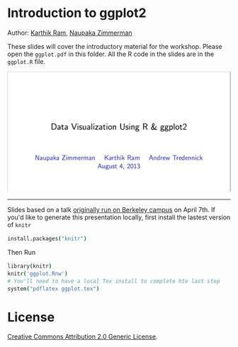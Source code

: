 # Introduction to ggplot2

Author: [Karthik Ram](mailto:karthik.ram+ggplot2@gmail.com), [Naupaka Zimmerman](naupaka@gmail.com) 

These slides will cover the introductory material for the workshop. Please open the `ggplot.pdf` in this folder. All the R code in the slides are in the `ggplot.R` file. 


[![slides](slides.png)](https://raw.github.com/karthikram/esa_data_viz/master/Intro_lecture/slides.png)


----

Slides based on a talk [originally run on Berkeley campus](https://github.com/karthikram/ggplot-lecture) on April 7th. If you'd like to generate this presentation locally, first install the lastest version of `knitr`

```coffee
install.packages("knitr")
```

Then Run

```coffee
library(knitr)
knitr('ggplot.Rnw')
# You'll need to have a local Tex install to complete hte last step
system("pdflatex ggplot.tex")
```

 
# License  
<a rel="license" href="http://creativecommons.org/licenses/by/2.0/">Creative Commons Attribution 2.0 Generic License</a>.
